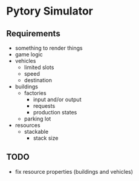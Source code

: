 # Pytory Simulator

## Requirements
- something to render things
- game logic
- vehicles
  - limited slots
  - speed
  - destination
- buildings
  - factories
    - input and/or output
    - requests
    - production states
  - parking lot
- resources
  - stackable
    - stack size

## TODO 
- fix resource properties (buildings and vehicles)